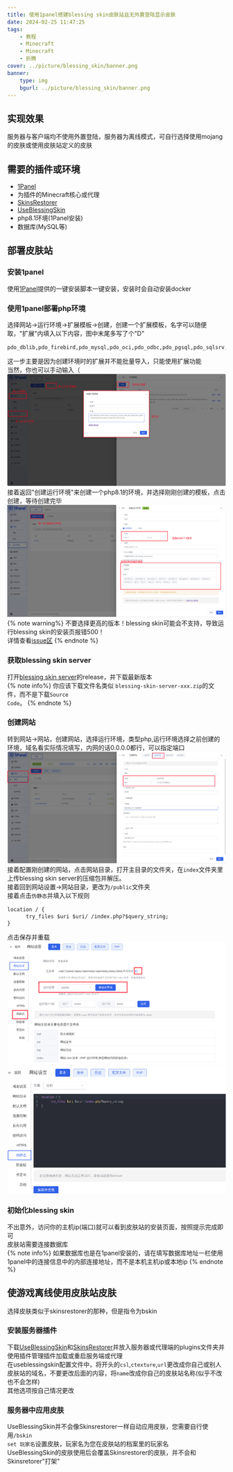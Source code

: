 ```yaml
---
title: 使用1panel搭建blessing skin皮肤站且无外置登陆显示皮肤
date: 2024-02-25 11:47:25
tags:
    - 教程
    - Minecraft
    - Minecraft
    - 折腾
cover: ../picture/blessing_skin/banner.png
banner:
    type: img
    bgurl: ../picture/blessing_skin/banner.png
---
```

## 实现效果
服务器与客户端均不使用外置登陆，服务器为离线模式，可自行选择使用mojang的皮肤或使用皮肤站定义的皮肤
## 需要的插件或环境
- [1Panel](https://1panel.cn/)
- 为插件的Minecraft核心或代理
- [SkinsRestorer](https://skinsrestorer.net/)
- [UseBlessingSkin](https://github.com/hank9999/UseBlessingSkin)
- php8.1环境(1Panel安装)
- 数据库(MySQL等)
## 部署皮肤站
### 安装1panel
使用[1Panel](https://1panel.cn/)提供的一键安装脚本一键安装，安装时会自动安装docker
### 使用1panel部署php环境
选择网站->运行环境->扩展模板->创建，创建一个扩展模板，名字可以随便取，"扩展"内填入以下内容，图中末尾多写了个"D"
```
pdo_dblib,pdo_firebird,pdo_mysql,pdo_oci,pdo_odbc,pdo_pgsql,pdo_sqlsrv,mbstring,tolenizer,gd,xml,ctype,json,fileinfo,zip
```
这一步主要是因为创建环境时的扩展并不能批量导入，只能使用扩展功能  
当然，你也可以手动输入（
![](../picture/blessing_skin/1panel_php.png)
接着返回"创建运行环境"来创建一个php8.1的环境，并选择刚刚创建的模板，点击创建，等待创建完毕
![](../picture/blessing_skin/1panel_php2.png)
{% note warning%}
不要选择更高的版本！blessing skin可能会不支持，导致运行blessing skin的安装页报错500！  
详情查看[issue区](https://github.com/bs-community/blessing-skin-server/issues?q=is%3Aissue+500)
{% endnote %}
### 获取blessing skin server
打开[blessing skin server](https://github.com/bs-community/blessing-skin-server/releases/latest)的release，并下载最新版本  
{% note info%}
你应该下载文件名类似 <code>blessing-skin-server-xxx.zip</code>的文件，而不是下载<code>Source Code</code>。
{% endnote %}
### 创建网站
转到网站->网站，创建网站，选择运行环境，类型php,运行环境选择之前创建的环境，域名看实际情况填写，内网的话0.0.0.0都行，可以指定端口
![](../picture/blessing_skin/1panel_php3.png)
接着配置刚创建的网站，点击网站目录，打开主目录的文件夹，在<code>index</code>文件夹里上传blessing skin server的压缩包并解压。  
接着回到网站设置->网站目录，更改为<code>/public</code>文件夹  
接着点击<code>伪静态</code>并填入以下规则
```
location / {
      try_files $uri $uri/ /index.php?$query_string;
}
```
点击保存并重载
![](../picture/blessing_skin/1panel_php4.png)
![](../picture/blessing_skin/1panel_php5.png)
### 初始化blessing skin
不出意外，访问你的主机ip(端口)就可以看到皮肤站的安装页面，按照提示完成即可  
皮肤站需要连接数据库  
{% note info%}
如果数据库也是在1panel安装的，请在填写数据库地址一栏使用1panel中的连接信息中的内部连接地址，而不是本机主机ip或本地ip
{% endnote %}
## 使游戏离线使用皮肤站皮肤
选择皮肤类似于skinsrestorer的那种，但是指令为bskin
### 安装服务器插件
下载[UseBlessingSkin](https://github.com/hank9999/UseBlessingSkin/releases/latest)和[SkinsRestorer](https://skinsrestorer.net/)并放入服务器或代理端的plugins文件夹并使用插件管理插件加载或重启服务端或代理  
在useblessingskin配置文件中，将开头的<code>csl</code>,<code>ctexture</code>,<code>url</code>更改成你自己或别人皮肤站的域名，不要更改后面的内容，将<code>name</code>改成你自己的皮肤站名称(似乎不改也不会怎样)  
其他选项按自己情况更改  
### 服务器中应用皮肤
UseBlessingSkin并不会像Skinsrestorer一样自动应用皮肤，您需要自行使用<code>/bskin set 玩家名</code>设置皮肤，玩家名为您在皮肤站的档案里的玩家名  
UseBlessingSkin的皮肤使用后会覆盖Skinsrestorer的皮肤，并不会和Skinsretorer"打架"
